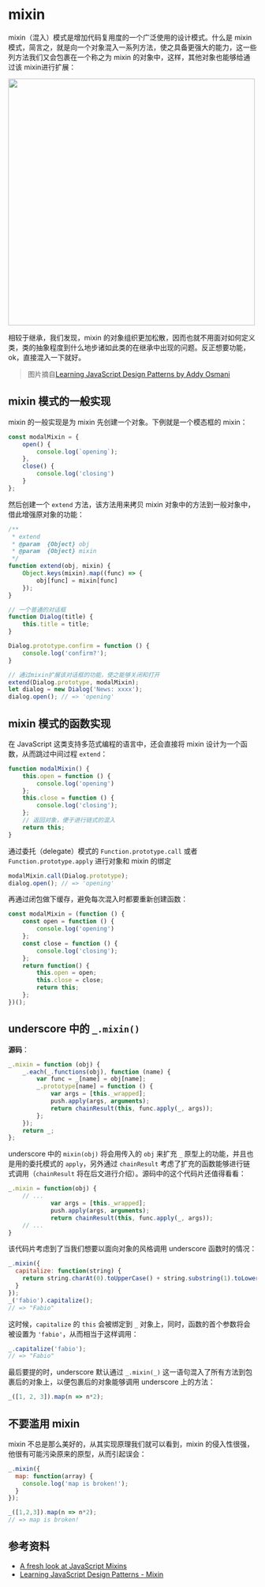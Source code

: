 mixin
=====

mixin（混入）模式是增加代码复用度的一个广泛使用的设计模式。什么是 mixin 模式，简言之，就是向一个对象混入一系列方法，使之具备更强大的能力，这一些列方法我们又会包裹在一个称之为 mixin 的对象中，这样，其他对象也能够给通过该 mixin进行扩展：

<div style="text-align">
<img src="https://www.safaribooksonline.com/library/view/learning-javascript-design/9781449334840/httpatomoreillycomsourceoreillyimages1547815.png" width="500"></div>
</div>

相较于继承，我们发现，mixin 的对象组织更加松散，因而也就不用面对如何定义类，类的抽象程度到什么地步诸如此类的在继承中出现的问题。反正想要功能，ok，直接混入一下就好。

> 图片摘自[Learning JavaScript Design Patterns by Addy Osmani](https://www.safaribooksonline.com/library/view/learning-javascript-design/9781449334840/ch09s13.html)

mixin 模式的一般实现
--------------------

mixin 的一般实现是为 mixin 先创建一个对象。下例就是一个模态框的 mixin：

```js
const modalMixin = {
    open() {
        console.log(`opening`);
    },
    close() {
        console.log('closing')
    }
};
```

然后创建一个 `extend` 方法，该方法用来拷贝 mixin 对象中的方法到一般对象中，借此增强原对象的功能：

```js
/**
 * extend
 * @param  {Object} obj
 * @param  {Object} mixin
 */
function extend(obj, mixin) {
    Object.keys(mixin).map((func) => {
        obj[func] = mixin[func]
    });
}

// 一个普通的对话框
function Dialog(title) {
    this.title = title;
}

Dialog.prototype.confirm = function () {
    console.log('confirm?');
}

// 通过mixin扩展该对话框的功能，使之能够关闭和打开
extend(Dialog.prototype, modalMixin);
let dialog = new Dialog('News: xxxx');
dialog.open(); // => 'opening'
```

mixin 模式的函数实现
--------------------

在 JavaScript 这类支持多范式编程的语言中，还会直接将 mixin 设计为一个函数，从而跳过中间过程 `extend`：

```js
function modalMixin() {
    this.open = function () {
        console.log('opening')
    };
    this.close = function () {
        console.log('closing');
    };
    // 返回对象，便于进行链式的混入
    return this;
}
```

通过委托（delegate）模式的 `Function.prototype.call` 或者 `Function.prototype.apply` 进行对象和 mixin 的绑定

```js
modalMixin.call(Dialog.prototype);
dialog.open(); // => 'opening'
```

再通过闭包做下缓存，避免每次混入时都要重新创建函数：

```js
const modalMixin = (function () {
    const open = function () {
        console.log('opening')
    };
    const close = function () {
        console.log('closing');
    };
    return function() {
        this.open = open;
        this.close = close;
        return this;
    };
})();
```

underscore 中的 `_.mixin()`
---------------------------

**源码**：

```js
_.mixin = function (obj) {
    _.each(_.functions(obj), function (name) {
        var func = _[name] = obj[name];
        _.prototype[name] = function () {
            var args = [this._wrapped];
            push.apply(args, arguments);
            return chainResult(this, func.apply(_, args));
        };
    });
    return _;
};
```

underscore 中的 `mixin(obj)` 将会用传入的 `obj` 来扩充 `_` 原型上的功能，并且也是用的委托模式的 `apply`，另外通过 `chainResult` 考虑了扩充的函数能够进行链式调用（`chainResult` 将在后文进行介绍）。源码中的这个代码片还值得看看：

```js
_.mixin = function(obj) {
    // ...
            var args = [this._wrapped];
            push.apply(args, arguments);
            return chainResult(this, func.apply(_, args));
    // ...
}
```

该代码片考虑到了当我们想要以面向对象的风格调用 underscore 函数时的情况：

```js
_.mixin({
  capitalize: function(string) {
    return string.charAt(0).toUpperCase() + string.substring(1).toLowerCase();
  }
});
_('fabio').capitalize();
// => "Fabio"
```

这时候，`capitalize` 的 `this` 会被绑定到 `_` 对象上，同时，函数的首个参数将会被设置为 `'fabio'`，从而相当于这样调用：

```js
_.capitalize('fabio');
// => "Fabio"
```

最后要提的时，underscore 默认通过 `_.mixin(_)` 这一语句混入了所有方法到包裹后的对象上，以便包裹后的对象能够调用 underscore 上的方法：

```js
_([1, 2, 3]).map(n => n*2);
```

不要滥用 mixin
--------------

mixin 不总是那么美好的，从其实现原理我们就可以看到，mixin 的侵入性很强，他很有可能污染原来的原型，从而引起误会：

```js
_.mixin({
  map: function(array) {
    console.log('map is broken!');
  }
});

_([1,2,3]).map(n => n*2);
// => map is broken!
```

参考资料
--------

-	[A fresh look at JavaScript Mixins](https://javascriptweblog.wordpress.com/2011/05/31/a-fresh-look-at-javascript-mixins/)
-	[Learning JavaScript Design Patterns - Mixin](https://www.safaribooksonline.com/library/view/learning-javascript-design/9781449334840/ch09s13.html)
